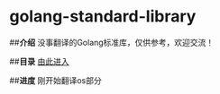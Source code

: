 golang-standard-library
=======================

##**介绍**
没事翻译的Golang标准库，仅供参考，欢迎交流！

##**目录**
[由此进入](menu.md)

##**进度**
刚开始翻译os部分
